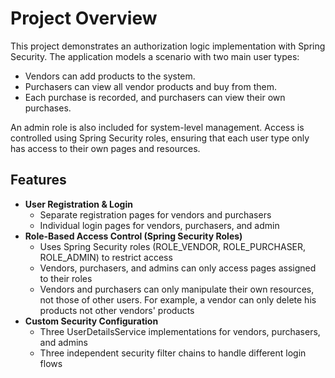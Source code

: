<h1>Project Overview</h1>
<p>
  This project demonstrates an authorization logic implementation with Spring Security.
  The application models a scenario with two main user types:
</p>
<ul>
  <li>Vendors can add products to the system.</li>
  <li>Purchasers can view all vendor products and buy from them.</li>
  <li>Each purchase is recorded, and purchasers can view their own purchases.</li>
</ul>
<p>
  An admin role is also included for system-level management. 
  Access is controlled using Spring Security roles, ensuring that each user type only has access 
  to their own pages and resources.
</p>
<h2>Features</h2>
<ul>
  <li>
    <strong>User Registration & Login</strong>
    <ul>
      <li>
        Separate registration pages for vendors and purchasers
      </li>
      <li>
        Individual login pages for vendors, purchasers, and admin
      </li>
    </ul>
  </li>
  <li>
    <strong>Role-Based Access Control (Spring Security Roles)</strong>
    <ul>
      <li>
        Uses Spring Security roles (ROLE_VENDOR, ROLE_PURCHASER, ROLE_ADMIN) to restrict access
      </li>
      <li>
        Vendors, purchasers, and admins can only access pages assigned to their roles
      </li>
      <li>
        Vendors and purchasers can only manipulate their own resources, not those of other users.
        For example, a vendor can only delete his products not other vendors' products
      </li>
    </ul>
  </li>
  <li>
    <strong>Custom Security Configuration</strong>
    <ul>
      <li>
        Three UserDetailsService implementations for vendors, purchasers, and admins
      </li>
      <li>
        Three independent security filter chains to handle different login flows
      </li>
    </ul>
  </li>
</ul>
